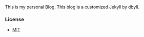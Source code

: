 This is my personal Blog. This blog is a customized Jekyll by dbyll.


### License
- [MIT](http://opensource.org/licenses/MIT)

